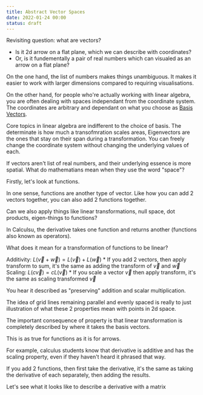 ```yaml
---
title: Abstract Vector Spaces
date: 2022-01-24 00:00
status: draft
---
```


Revisiting question: what are vectors?
* Is it 2d arrow on a flat plane, which we can describe with coordinates?
* Or, is it fundementally a pair of real numbers which can visualed as an arrow on a flat plane?

On the one hand, the list of numbers makes things unambiguous. It makes it easier to work with larger dimensions compared to requiring visualisations.

On the other hand, for people who're actually working with linear algebra, you are often dealing with spaces independant from the coordinate system. The coordinates are arbitrary and dependant on what you choose as [Basis Vectors](permanent/basis-vectors.md).

Core topics in linear algebra are indifferent to the choice of basis. The determinate is how much a transofmration scales areas, Eigenvectors are the ones that stay on their span during a transformation. You can freely change the coordinate system without changing the underlying values of each.

If vectors aren't list of real numbers, and their underlying essence is more spatial. What do mathematians mean when they use the word "space"?

Firstly, let's look at functions.

In one sense, functions are another type of vector. Like how you can add 2 vectors together, you can also add 2 functions together.

Can we also apply things like linear transformations, null space, dot products, eigen-things to functions?

In Calculsu, the derivative takes one function and returns another (functions also known as operators).

What does it mean for a transformation of functions to be linear?

Additivity: $L(\vec{v} + \vec{w}) = L(\vec{v}) + L(\vec{w})$
    * If you add 2 vectors, then apply transform to sum, it's the same as adding the transform of $\vec{v}$ and $\vec{w}$
Scaling: $L(c\vec{v}) = cL(\vec{v})$
    * If you scale a vector $\vec{v}$ then apply transform, it's the same as scaling transformed $\vec{v}$
    
You hear it described as "preserving" addition and scalar multiplication.

The idea of grid lines remaining parallel and evenly spaced is really to just illustration of what these 2 properties mean with points in 2d space.

The important consequence of property is that linear transformation is completely described by where it takes the basis vectors.

This is as true for functions as it is for arrows.

For example, calculus students know that derivative is additive and has the scaling property, even if they haven't heard it phrased that way.

If you add 2 functions, then first take the derivative, it's the same as taking the derivative of each separately, then adding the results.

Let's see what it looks like to describe a derivative with a matrix
